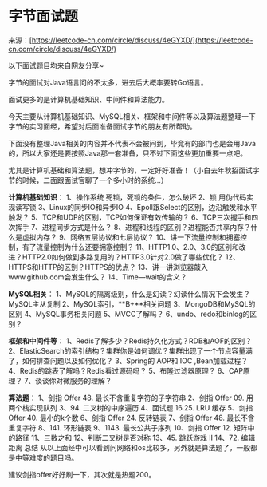# 字节面试题

来源：[https://leetcode-cn.com/circle/discuss/4eGYXD/](https://leetcode-cn.com/circle/discuss/4eGYXD/)

以下面试题目均来自网友分享~

字节的面试对Java语言问的不太多，进去后大概率要转Go语言。

面试更多的是计算机基础知识、中间件和算法能力。

今天主要从计算机基础知识、MySQL相关、框架和中间件等以及算法题整理一下字节的实习面经，希望对后面准备面试字节的朋友有所帮助。

下面没有整理Java相关的内容并不代表不会被问到，毕竟有的部门也是会用Java的，所以大家还是要按照Java那一套准备，只不过下面这些更加重要一点吧。

尤其是计算机基础和算法题，想冲字节的，一定好好准备！（小白去年秋招面试字节的时候，二面跟面试官聊了一个多小时的系统...）

**计算机基础知识**：
1、操作系统 死锁，死锁的条件，怎么破坏
2、锁 用伪代码实现读写锁
3、Linux的同步IO和异步IO
4、Epoll跟Select的区别，边沿触发和水平触发？
5、TCP和UDP的区别，TCP如何保证有效传输的？
6、TCP三次握手和四次挥手
7、进程同步方式是什么？
8、进程和线程的区别？进程能否共享内存？什么是虚拟内存？
9、网络五层协议和七层协议？
10、讲一下流量控制和拥塞控制，有了流量控制为什么还要拥塞控制？
11、HTTP1.0、2.0、3.0的区别和改进？HTTP2.0如何做到多路复用的？HTTP3.0针对2.0做了哪些优化？
12、HTTPS和HTTP的区别？HTTPS的优点？
13、讲一讲浏览器敲入www.github.com会发生什么？
14、Time—wait的含义？

**MySQL相关**：
1、MySQL的隔离级别，什么是幻读？幻读什么情况下会发生？MySQL主从复制
2、MySQL索引，**B+**相关问题
3、MongoDB和MySQL的区别
4、MySQL事务相关问题
5、MVCC了解吗？
6、undo、redo和binlog的区别？

**框架和中间件等**：
1、Redis了解多少？Redis持久化方式？RDB和AOF的区别？
2、ElasticSearch的索引结构？集群你是如何调优？集群出现了一个节点容量满了，如何排查问题以及如何优化？
3、Spring的 AOP和 IOC ,Bean加载过程？
4、Redis的跳表了解吗？Redis看过源码吗？
5、布隆过滤器原理？
6、CAP原理？
7、谈谈你对微服务的理解？

**算法题**：
1、剑指 Offer 48. 最长不含重复字符的子字符串
2、剑指 Offer 09. 用两个栈实现队列
3、94. 二叉树的中序遍历
4、面试题 16.25. LRU 缓存
5、剑指 Offer 40. 最小的k个数
6、剑指 Offer 24. 反转链表
7、剑指 Offer 48. 最长不含重复字符
8、141. 环形链表
9、1143. 最长公共子序列
10、剑指 Offer 12. 矩阵中的路径
11、三数之和
12、判断二叉树是否对称
13、45. 跳跃游戏 II
14、72. 编辑距离
总结
从以上面经中可以看到问网络和os比较多，另外就是算法题了，一般都是中等难度的题目吗。

建议剑指offer好好刷一下，其次就是热题200。